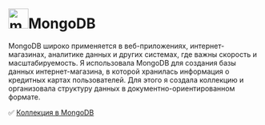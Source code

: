 <h1><img src="https://cdn.jsdelivr.net/gh/devicons/devicon/icons/mongodb/mongodb-original.svg" title="mongodb" alt="mongodb" width="40" height="40"/>MongoDB</h1>
<p>MongoDB широко применяется в веб-приложениях, интернет-магазинах, аналитике данных и других системах, где важны скорость и масштабируемость.
Я использовала MongoDB для создания базы данных интернет-магазина, в которой хранилась информация о кредитных картах пользователей. Для этого я создала коллекцию и организовала структуру данных в документно-ориентированном формате.</p>
<p>✅ <a href="https://docs.google.com/spreadsheets/d/1R8OYhZw1MZTPp0wIwTbwzu9xzM8XZPK32XbCrEFAxvM/edit?gid=0#gid=0">Коллекция в MongoDB</a></p>
